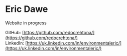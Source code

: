 # Eric Dawe
Website in progress  

GitHub: [https://github.com/redocrehtona/](https://github.com/redocrehtona/)  
LinkedIn: [https://uk.linkedin.com/in/environmentaleric/](https://uk.linkedin.com/in/environmentaleric/)  
